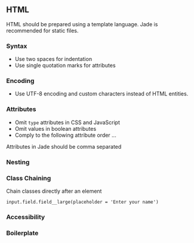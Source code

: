 ## HTML

HTML should be prepared using a template language. Jade is recommended
for static files.

### Syntax

- Use two spaces for indentation
- Use single quotation marks for attributes

### Encoding

- Use UTF-8 encoding and custom characters instead of HTML entities.

### Attributes

- Omit `type` attributes in CSS and JavaScript
- Omit values in boolean attributes
- Comply to the following attribute order ...

Attributes in Jade should be comma separated

### Nesting



### Class Chaining

Chain classes directly after an element

````
input.field.field__large(placeholder = 'Enter your name')
````

### Accessibility

### Boilerplate
